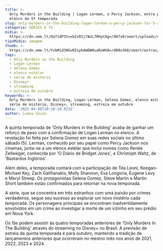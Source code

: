 ```yaml
---
title: >-
  Only Murders in the Building | Logan Lerman, o Percy Jackson, entra para o
  elenco da 5ª temporada
slug: only-murders-in-the-building-logan-lerman-o-percy-jackson-far-5-ano
categoria: SÉRIES E TV
midia: >-
  https://cdn.ome.lt/OaT1dP3tvxbIxR2jlWzL7RHyCOg=/987x0/smart/uploads/conteudo/fotos/percyjackson2010loganlerman.jpg
tipoMidia: imagem
thumb: >-
  https://cdn.ome.lt/YvbMid30GvRZsphAmDW9uaRxWVA=/480x360/smart/extras/conteudos/percyjackson2010loganlerman.jpg
tags:
  - Only Murders in the Building
  - Logan Lerman
  - Selena Gomez
  - elenco estelar
  - série de mistério
  - Disney+
  - streaming
  - estreia em outubro
keywords: >-
  Only Murders in the Building, Logan Lerman, Selena Gomez, elenco estelar,
  série de mistério, Disney+, streaming, estreia em outubro
data: '2025-04-06T20:10:18.923Z'
author: Luana Souza
---
```


A quinta temporada de 'Only Murders in the Building' acaba de ganhar um reforço de peso com a confirmação de Logan Lerman no elenco. A revelação foi feita por Selena Gomez em suas redes sociais no último sábado (5). Lerman, conhecido por seu papel como Percy Jackson nos cinemas, junta-se a um elenco estelar que inclui nomes como Renée Zellweger, conhecida por 'O Diário de Bridget Jones', e Christoph Waltz, de 'Bastardos Inglórios'.

Além deles, a temporada contará com a participação de Téa Leoni, Keegan-Michael Key, Zach Galifianakis, Molly Shannon, Eva Longoria, Eugene Levy e Meryl Streep. Os protagonistas Selena Gomez, Steve Martin e Martin Short também estão confirmados para retornar na nova temporada.

A série, que se concentra em três estranhos com uma paixão por crimes verdadeiros, segue seu sucesso ao explorar um novo mistério cada temporada. Os personagens principais se encontram inadvertidamente envolvidos em um crime ao investigar a morte de um vizinho em seu prédio em Nova York.

Os fãs podem assistir às quatro temporadas anteriores de 'Only Murders In The Building' através do streaming no Disney+ no Brasil. A previsão de estreia da quinta temporada é para outubro, mantendo a tradição de lançamentos anteriores que ocorreram no mesmo mês nos anos de 2021, 2022, 2023 e 2024.
